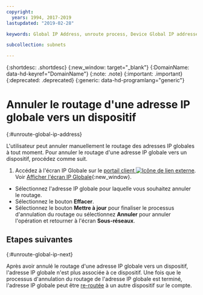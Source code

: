 ```yaml
---
copyright:
  years: 1994, 2017-2019
lastupdated: "2019-02-28"

keywords: Global IP Address, unroute process, Device Global IP addresses

subcollection: subnets

---
```


{:shortdesc: .shortdesc}
{:new_window: target="_blank"}
{:DomainName: data-hd-keyref="DomainName"}
{:note: .note}
{:important: .important}
{:deprecated: .deprecated}
{:generic: data-hd-programlang="generic"}

# Annuler le routage d'une adresse IP globale vers un dispositif
{:#unroute-global-ip-address}

L'utilisateur peut annuler manuellement le routage des adresses IP globales à tout moment. Pour annuler le routage d'une adresse IP globale vers un dispositif, procédez comme suit.

1. Accédez à l'écran IP Globale sur le [portail client ![Icône de lien externe](../../icons/launch-glyph.svg "Icône de lien externe")](https://{DomainName}/). Voir [Afficher l'écran IP Globale](/docs/infrastructure/subnets?topic=subnets-display-global-ip-screen){:new_window}.
* Sélectionnez l'adresse IP globale pour laquelle vous souhaitez annuler le routage.
* Sélectionnez le bouton **Effacer**.
* Sélectionnez le bouton **Mettre à jour** pour finaliser le processus d'annulation du routage ou sélectionnez **Annuler** pour annuler l'opération et retourner à l'écran **Sous-réseaux**.

## Etapes suivantes
{:#unroute-global-ip-next}

Après avoir annulé le routage d'une adresse IP globale vers un dispositif, l'adresse IP globale n'est plus associée à ce dispositif. Une fois que le processus d'annulation du routage de l'adresse IP globale est terminé, l'adresse IP globale peut être [re-routée](/docs/infrastructure/subnets?topic=subnets-route-global-ip-address-device) à un autre dispositif sur le compte.
